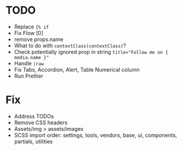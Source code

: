 # TODO

- Replace `{% if`
- Fix Flow [0]
- remove props.name
- What to do with `contextClass(contextClass)`?
- Check potentially ignored prop in string `title="Follow me on { media.name }"`
- Handle `|raw`
- Fix Tabs, Accordion, Alert, Table Numerical column
- Run Prettier

# Fix

- Address TODOs
- Remove CSS headers
- Assets/img > assets/images
- SCSS import order: settings, tools, vendors, base, ui, components, partials, utilities
